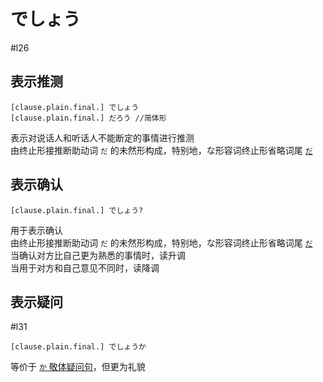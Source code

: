 # でしょう

 #l26  

## 表示推测  
```nihongo
[clause.plain.final.] でしょう  
[clause.plain.final.] だろう //简体形  
```

表示对说话人和听话人不能断定的事情进行推测  
由终止形接推断助动词 `だ` 的未然形构成，特别地，な形容词终止形省略词尾 [`だ`](だ.md)  

## 表示确认

```nihongo
[clause.plain.final.] でしょう?  
```

用于表示确认  
由终止形接推断助动词 `だ` 的未然形构成，特别地，な形容词终止形省略词尾 [`だ`](だ.md)  
当确认对方比自己更为熟悉的事情时，读升调  
当用于对方和自己意见不同时，读降调  

## 表示疑问

 #l31  

```nihongo
[clause.plain.final.] でしょうか  
```

等价于 [`か` 敬体疑问句](../4.particle/か.md#终助词表示敬体疑问句)，但更为礼貌  
